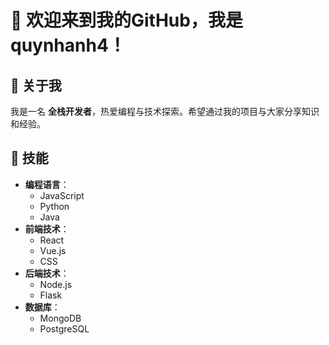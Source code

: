 # 👋 欢迎来到我的GitHub，我是 **quynhanh4**！

## 👤 关于我
我是一名 **全栈开发者**，热爱编程与技术探索。希望通过我的项目与大家分享知识和经验。

## 🔧 技能
- **编程语言**：
  - JavaScript
  - Python
  - Java
- **前端技术**：
  - React
  - Vue.js
  - CSS
- **后端技术**：
  - Node.js
  - Flask
- **数据库**：
  - MongoDB
  - PostgreSQL
